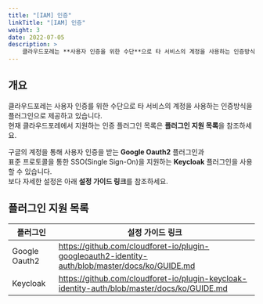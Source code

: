 ```yaml
---
title: "[IAM] 인증"
linkTitle: "[IAM] 인증"
weight: 3
date: 2022-07-05
description: >
    클라우드포레는 **사용자 인증을 위한 수단**으로 타 서비스의 계정을 사용하는 인증방식을 플러그인으로 제공하고 있습니다.
---
```


## 개요

클라우드포레는 사용자 인증를 위한 수단으로 타 서비스의 계정을 사용하는 인증방식을 플러그인으로 제공하고 있습니다.   
현재 클라우드포레에서 지원하는 인증 플러그인 목록은 **플러그인 지원 목록**을 참조하세요.

구글의 계정을 통해 사용자 인증을 받는 **Google Oauth2** 플러그인과  
표준 프로토콜을 통한 SSO(Single Sign-On)을 지원하는 **Keycloak** 플러그인을 사용할 수 있습니다.  
보다 자세한 설정은 아래 **설정 가이드 링크**를 참조하세요.



## 플러그인 지원 목록

| **플러그인** | **설정 가이드 링크** |
| --- | --- |
| Google Oauth2 | https://github.com/cloudforet-io/plugin-googleoauth2-identity-auth/blob/master/docs/ko/GUIDE.md |
| Keycloak | https://github.com/cloudforet-io/plugin-keycloak-identity-auth/blob/master/docs/ko/GUIDE.md |
